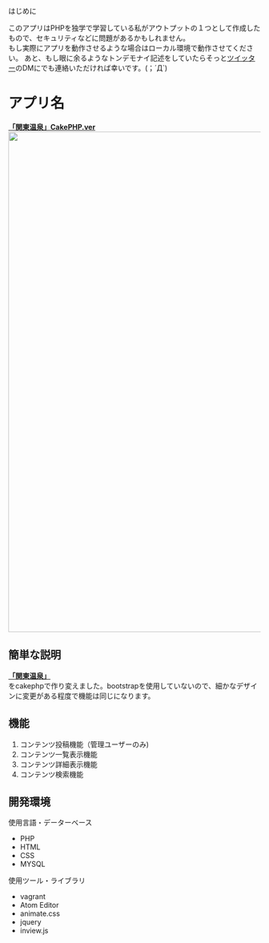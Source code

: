 はじめに

このアプリはPHPを独学で学習している私がアウトプットの１つとして作成したもので、セキュリティなどに問題があるかもしれません。  
もし実際にアプリを動作させるような場合はローカル環境で動作させてください。
あと、もし眼に余るようなトンデモナイ記述をしていたらそっと<a href="https://twitter.com/float_top">ツイッター</a>のDMにでも連絡いただければ幸いです。(；´Д`)


アプリ名
====
**<a href="https://3.kagome.xyz/onsen/">「関東温泉」CakePHP.ver</a>**  
<img src="https://user-images.githubusercontent.com/52596476/64942947-5ba11e80-d8a5-11e9-8339-ef3da4c55139.png" width="1000">

## 簡単な説明
**<a href="https://2.kagome.xyz/">「関東温泉」</a>**  
をcakephpで作り変えました。bootstrapを使用していないので、細かなデザインに変更がある程度で機能は同じになります。

## 機能
1. コンテンツ投稿機能（管理ユーザーのみ)
1. コンテンツ一覧表示機能
1. コンテンツ詳細表示機能
1. コンテンツ検索機能


## 開発環境
使用言語・データーベース
* PHP
* HTML
* CSS
* MYSQL  

使用ツール・ライブラリ
* vagrant
* Atom Editor  
* animate.css
* jquery
* inview.js
